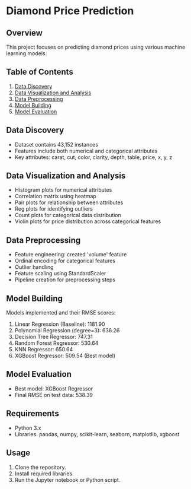 # Diamond Price Prediction

## Overview
This project focuses on predicting diamond prices using various machine learning models.

## Table of Contents
1. [Data Discovery](#data-discovery)
2. [Data Visualization and Analysis](#data-visualization-and-analysis)
3. [Data Preprocessing](#data-preprocessing)
4. [Model Building](#model-building)
5. [Model Evaluation](#model-evaluation)

## Data Discovery
- Dataset contains 43,152 instances
- Features include both numerical and categorical attributes
- Key attributes: carat, cut, color, clarity, depth, table, price, x, y, z

## Data Visualization and Analysis
- Histogram plots for numerical attributes
- Correlation matrix using heatmap
- Pair plots for relationship between attributes
- Reg plots for identifying outliers
- Count plots for categorical data distribution
- Violin plots for price distribution across categorical features

## Data Preprocessing
- Feature engineering: created 'volume' feature
- Ordinal encoding for categorical features
- Outlier handling
- Feature scaling using StandardScaler
- Pipeline creation for preprocessing steps

## Model Building
Models implemented and their RMSE scores:
1. Linear Regression (Baseline): 1181.90
2. Polynomial Regression (degree=3): 636.26
3. Decision Tree Regressor: 747.31
4. Random Forest Regressor: 530.64
5. KNN Regressor: 650.64
6. XGBoost Regressor: 509.54 (Best model)

## Model Evaluation
- Best model: XGBoost Regressor
- Final RMSE on test data: 538.39

## Requirements
- Python 3.x
- Libraries: pandas, numpy, scikit-learn, seaborn, matplotlib, xgboost

## Usage
1. Clone the repository.
2. Install required libraries.
3. Run the Jupyter notebook or Python script.
